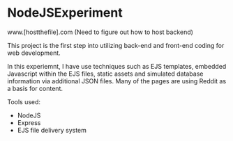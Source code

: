 # NodeJSExperiment

www.[hostthefile].com (Need to figure out how to host backend)

This project is the first step into utilizing back-end and front-end coding for web development.  

In this experiemnt, I have use techniques such as EJS templates, embedded Javascript within the EJS files, static assets and simulated database information via additional JSON files. Many of the pages are using Reddit as a basis for content.

Tools used:

- NodeJS
- Express
- EJS file delivery system
